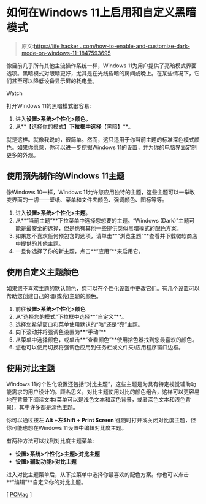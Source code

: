 # 如何在Windows 11上启用和自定义黑暗模式

> 原文:[https://life hacker . com/how-to-enable-and-customize-dark-mode-on-windows-11-1847593695](https://lifehacker.com/how-to-enable-and-customize-dark-mode-on-windows-11-1847593695)

像目前几乎所有其他主流操作系统一样，Windows 11为用户提供了亮暗模式界面选项。黑暗模式对眼睛更好，尤其是在光线昏暗的房间或晚上。在某些情况下，它们甚至可以降低设备显示屏的耗电量。

Watch

打开Windows 11的黑暗模式很容易:

1.  进入**设置>系统>个性化>颜色。**
2.  从**【选择你的模式】**下拉框中选择**【黑暗】**。

就是这样。就像我说的，很简单。然而，这只适用于你当前主题的标准深色模式颜色。如果你愿意，你可以进一步挖掘Windows 11的设置，并为你的电脑界面定制更多的外观。

## 使用预先制作的Windows 11主题

像Windows 10一样，Windows 11允许您应用独特的主题，这些主题可以一举改变界面的一切——壁纸、菜单和文件夹颜色、强调颜色、图标等等。

1.  进入**设置>系统>个性化>主题**。
2.  从**“当前主题”**下拉菜单中选择您想要的主题。“Windows (Dark)”主题可能是最安全的选择，但是也有其他一些提供类似黑暗模式的配色方案。
3.  如果您不喜欢任何预包含的选项，请单击**“浏览主题”**查看并下载微软商店中提供的其他主题。
4.  一旦你选择了你的新主题，点击**“应用”**来启用它。

## 使用自定义主题颜色

如果您不喜欢主题的默认颜色，您可以在个性化设置中更改它们。有几个设置可以帮助您创建自己的暗(或亮)主题的颜色。

1.  前往**设置>系统>个性化>颜色**
2.  从“选择您的模式”下拉框中选择**“自定义”**。
3.  选择您希望窗口和菜单使用默认的“暗”还是“亮”主题。
4.  向下滚动并将强调色设置为**“手动”**
5.  从菜单中选择颜色，或单击**“查看颜色”**使用拾色器找到您最喜欢的颜色。
6.  您也可以使用切换将强调色应用到任务栏或文件夹/应用程序窗口边框。

## 使用对比主题

Windows 11的个性化设置还包括“对比主题”，这些主题是为具有特定视觉辅助功能需求的用户设计的。顾名思义，对比主题使用对比的颜色组合，这样可以更容易地在背景下阅读文本(菜单可以是浅色文本和深色背景，或者深色文本和浅色背景)，其中许多都是深色主题。

你可以通过按左 **Alt +左Shift + Print Screen** 键随时打开或关闭对比度主题，但你可能也想在Windows 11设置中编辑对比度主题。

有两种方法可以找到对比度主题菜单:

*   **设置>系统>个性化>主题>对比主题**
*   **设置>辅助功能>对比主题**

进入对比主题菜单后，从下拉菜单中选择你最喜欢的配色方案。你也可以点击**“编辑”**自定义你的对比主题。

[ [PCMag](https://www.pcmag.com/how-to/how-to-enable-dark-mode-in-windows-11) ]